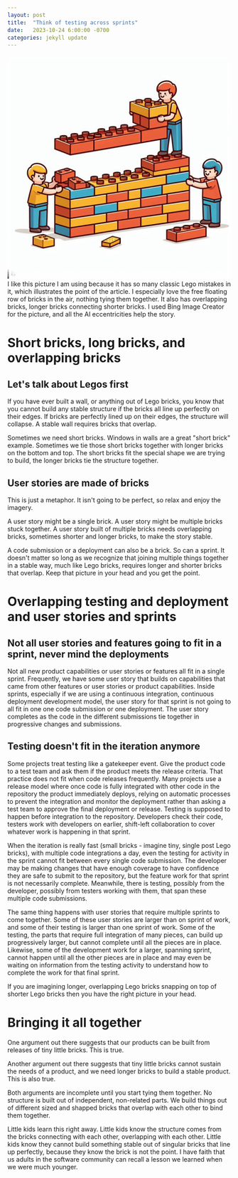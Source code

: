 ```yaml
---
layout: post
title:  "Think of testing across sprints"
date:   2023-10-24 6:00:00 -0700
categories: jekyll update
---
```

![Building things with Legos](/assets/legobrickwall.jpeg)
I like this picture I am using because it has so many classic Lego mistakes in it,
which illustrates the point of the article. I especially love the free floating
row of bricks in the air, nothing tying them together. It also has
overlapping bricks, longer bricks connecting shorter bricks.  I used Bing Image Creator for the
picture, and all the AI eccentricities help the story.

Short bricks, long bricks, and overlapping bricks
============================

Let's talk about Legos first
----------------------------

If you have ever built a wall, or anything out of Lego bricks, you know that you cannot build
any stable structure if the bricks all line up perfectly on their edges. If bricks are
perfectly lined up on their edges, the structure will collapse. A stable wall
requires bricks that overlap.

Sometimes we need short bricks. Windows in walls are a great "short brick" example. Sometimes
we tie those short bricks together with longer bricks on the bottom and top. The short bricks
fit the special shape we are trying to build, the longer bricks tie the structure together.

User stories are made of bricks
----------------------------

This is just a metaphor. It isn't going to be perfect, so relax and enjoy the imagery.

A user story might be a single brick. A user story might be multiple bricks stuck together.
A user story built of multiple bricks needs overlapping bricks, sometimes shorter and longer
bricks, to make the story stable.

A code submission or a deployment can also be a brick. So can a sprint. It doesn't matter so long
as we recognize that joining multiple things together in a stable way, much like Lego bricks,
requires longer and shorter bricks that overlap. Keep that picture in your head and you get the point.

Overlapping testing and deployment and user stories and sprints
============================

Not all user stories and features going to fit in a sprint, never mind the deployments
----------------------------

Not all new product capabilities or user stories
or features all fit in a single sprint. Frequently, we have some user story that builds
on capabilities that came from other features or user stories or product capabilities.
Inside sprints, especially if we are using a continuous integration, continuous deployment
development model, the user story for that sprint is not going to all fit in one one
code submission or one deployment. The user story completes as the code in the different
submissions tie together in progressive changes and submissions.

Testing doesn't fit in the iteration anymore
----------------------------

Some projects treat testing like a gatekeeper event. Give the product code to a test team and ask
them if the product meets the release criteria. That practice does not fit when code releases frequently.
Many projects use a release model where once code is fully integrated with other code in the repository
the product immediately deploys, relying on automatic processes to prevent the integration and monitor the
deployment rather than asking a test team to approve the final deployment or release. Testing is supposed to happen
before integration to the repository. Developers check their code, testers work with developers on earlier, shift-left
collaboration to cover whatever work is happening in that sprint.

When the iteration is really fast (small bricks - imagine tiny, single post Lego bricks), with multiple
code integrations a day, even the testing for activity in the sprint cannot fit between every single code submission.
The developer may be making changes that have enough coverage to have confidence they are safe to submit to
the repository, but the feature work for that sprint is not necessarily complete. Meanwhile, there is testing, possibly
from the developer, possibly from testers working with them, that span these multiple code submissions.

The same thing happens with user stories that require multiple sprints to come together. Some of these user stories
are larger than on sprint of work, and some of their testing is larger than one sprint of work. Some
of the testing, the parts that require full integration of many pieces, can build up progressively larger, but
cannot complete until all the pieces are in place. Likewise, some of the development work for a larger, spanning sprint, cannot
happen until all the other pieces are in place and may even be waiting on information from the testing activity
to understand how to complete the work for that final sprint.

If you are imagining longer, overlapping Lego bricks snapping on top of shorter Lego bricks then you have
the right picture in your head.

Bringing it all together
============================

One argument out there suggests that our products can be built from releases of tiny little bricks. This is true.

Another argument out there suggests that tiny little bricks cannot sustain the needs of a product, and we need longer bricks to build a stable product. This is also true.

Both arguments are incomplete until you start tying them together. No structure is built out of independent, non-related parts.
We build things out of different sized and shapped bricks that overlap with each other to bind them together.

Little kids learn this right away. Little kids know the structure comes from the bricks connecting with each other, overlapping with each
other. Little kids know they cannot build something stable out of singular bricks that line up perfectly, because they
know the brick is not the point. I have faith that us adults in the software community can recall a lesson we learned when we were
much younger.
